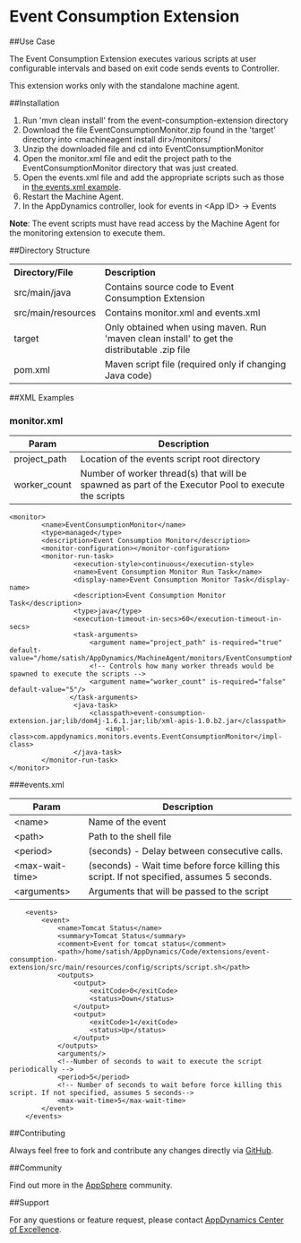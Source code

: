# Event Consumption Extension  

##Use Case

The Event Consumption Extension executes various scripts at user configurable intervals and based on exit code sends events to Controller.

This extension works only with the standalone machine agent.

##Installation
1. Run 'mvn clean install' from the event-consumption-extension directory
2. Download the file EventConsumptionMonitor.zip found in the 'target' directory into \<machineagent install dir\>/monitors/
3. Unzip the downloaded file and cd into EventConsumptionMonitor
4. Open the monitor.xml file and edit the project path to the EventConsumptionMonitor directory that was just created.
5. Open the events.xml file and add the appropriate scripts such as those in [the events.xml example](https://github.com/Appdynamics/event-consumption-extension/blob/master/README.md#eventsxml).
6. Restart the Machine Agent.
7. In the AppDynamics controller, look for events in \<App ID\> -> Events

**Note**: The event scripts must have read access by the Machine Agent for the monitoring extension to execute them.

##Directory Structure

<table><tbody>
<tr>
<th align="left"> Directory/File </th>
<th align="left"> Description </th>
</tr>
<tr>
<td class='confluenceTd'> src/main/java </td>
<td class='confluenceTd'> Contains source code to Event Consumption Extension  </td>
</tr>
<tr>
<td class='confluenceTd'> src/main/resources </td>
<td class='confluenceTd'> Contains monitor.xml and events.xml </td>
</tr>
<tr>
<td class='confluenceTd'> target </td>
<td class='confluenceTd'> Only obtained when using maven. Run 'maven clean install' to get the distributable .zip file </td>
</tr>
<tr>
<td class='confluenceTd'> pom.xml </td>
<td class='confluenceTd'> Maven script file (required only if changing Java code) </td>
</tr>
</tbody>
</table>

##XML Examples

###  monitor.xml


| Param | Description |
| ----- | ----- |
| project\_path | Location of the events script root directory |
| worker\_count | Number of worker thread(s) that will be spawned as part of the Executor Pool to execute the scripts |

~~~~
<monitor>
        <name>EventConsumptionMonitor</name>
        <type>managed</type>
        <description>Event Consumption Monitor</description>
        <monitor-configuration></monitor-configuration>
        <monitor-run-task>
                <execution-style>continuous</execution-style>
                <name>Event Consumption Monitor Run Task</name>
                <display-name>Event Consumption Monitor Task</display-name>
                <description>Event Consumption Monitor Task</description>
                <type>java</type>
                <execution-timeout-in-secs>60</execution-timeout-in-secs>
                <task-arguments>
                    <argument name="project_path" is-required="true" default-value="/home/satish/AppDynamics/MachineAgent/monitors/EventConsumptionMonitor"/>
                    <!-- Controls how many worker threads would be spawned to execute the scripts -->
                    <argument name="worker_count" is-required="false" default-value="5"/>
		       </task-arguments>
                <java-task>
                    <classpath>event-consumption-extension.jar;lib/dom4j-1.6.1.jar;lib/xml-apis-1.0.b2.jar</classpath>
                        <impl-class>com.appdynamics.monitors.events.EventConsumptionMonitor</impl-class>
                </java-task>
        </monitor-run-task>
</monitor>
~~~~

###events.xml

| Param | Description |
| ---- | ---- |
| \<name\> | Name of the event |
| \<path\>  | Path to the shell file |
| \<period\>  | (seconds) - Delay between consecutive  calls. |
| \<max-wait-time\>  | (seconds) - Wait time before force killing this script. If not specified, assumes 5 seconds. |
| \<arguments\> | Arguments that will be passed to the script |


~~~~
    <events>
        <event>
            <name>Tomcat Status</name>
            <summary>Tomcat Status</summary>
            <comment>Event for tomcat status</comment>
            <path>/home/satish/AppDynamics/Code/extensions/event-consumption-extension/src/main/resources/config/scripts/script.sh</path>
            <outputs>
                <output>
                    <exitCode>0</exitCode>
                    <status>Down</status>
                </output>
                <output>
                    <exitCode>1</exitCode>
                    <status>Up</status>
                </output>
            </outputs>
            <arguments/>
            <!--Number of seconds to wait to execute the script periodically -->
            <period>5</period>
            <!-- Number of seconds to wait before force killing this script. If not specified, assumes 5 seconds-->
            <max-wait-time>5</max-wait-time>
        </event>
    </events>
~~~~

##Contributing

Always feel free to fork and contribute any changes directly via [GitHub](https://github.com/Appdynamics/event-consumption-extension).

##Community

Find out more in the [AppSphere]() community.

##Support

For any questions or feature request, please contact [AppDynamics Center of Excellence](mailto:ace-request@appdynamics.com).

